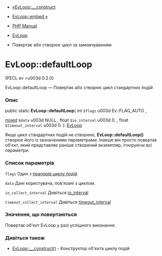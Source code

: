 - [«EvLoop::\_\_construct](evloop.construct.md)
- [EvLoop::embed »](evloop.embed.md)

- [PHP Manual](index.md)
- [EvLoop](class.evloop.md)
- Повертає або створює цикл за замовчуванням

# EvLoop::defaultLoop

(PECL ev \>u003d 0.2.0)

EvLoop::defaultLoop — Повертає або створює цикл стандартних подій

### Опис

public static **EvLoop::defaultLoop**(
int `$flags` u003d Ev::FLAG_AUTO ,

[mixed](language.types.declarations.md#language.types.declarations.mixed)
`$data` u003d NULL ,
float `$io_interval` u003d 0. ,
float `$timeout_interval` u003d 0.
): [EvLoop](class.evloop.md)

Якщо цикл стандартних подій не створено, **EvLoop::defaultLoop()**
створює його із зазначеними параметрами. Інакше він просто
повертає об'єкт, який представляє раніше створений екземпляр, ігноруючи
всі параметри.

### Список параметрів

`flags`
Один з [прапорів циклу подій](class.ev.md#ev.constants.loop-flags)

`data`
Дані користувача, пов'язані з циклом.

`io_collect_interval`
Дивіться [io_interval](class.evloop.md#evloop.props.io-interval)

`timeout_collect_interval`
Дивіться
[timeout_interval](class.evloop.md#evloop.props.timeout-interval)

### Значення, що повертаються

Повертає об'єкт EvLoop у разі успішного виконання.

### Дивіться також

- [EvLoop::\_\_construct()](evloop.construct.md) - Конструктор
об'єкта циклу подій
